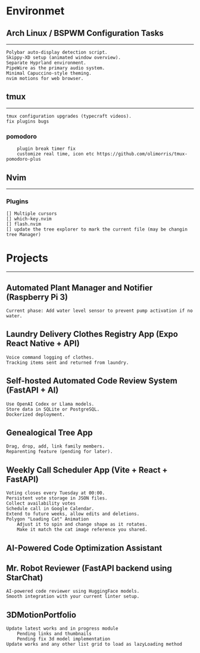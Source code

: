 # Environmet

## Arch Linux / BSPWM Configuration Tasks
---
    Polybar auto-display detection script.
    Skippy-XD setup (animated window overview).
    Separate Hyprland environment.
    PipeWire as the primary audio system.
    Minimal Capuccino-style theming.
    nvim motions for web browser.

## tmux
---
    tmux configuration upgrades (typecraft videos).
    fix plugins bugs
### pomodoro 
        plugin break timer fix
        customize real time, icon etc https://github.com/olimorris/tmux-pomodoro-plus

## Nvim
---
### Plugins
    [] Multiple cursors
    [] which-key.nvim 
    [] flash.nvim
    [] update the tree explorer to mark the current file (may be changin tree Manager)

# Projects
---

## Automated Plant Manager and Notifier (Raspberry Pi 3)
    Current phase: Add water level sensor to prevent pump activation if no water.

## Laundry Delivery Clothes Registry App (Expo React Native + API)
    Voice command logging of clothes.
    Tracking items sent and returned from laundry.

## Self-hosted Automated Code Review System (FastAPI + AI)
    Use OpenAI Codex or Llama models.
    Store data in SQLite or PostgreSQL.
    Dockerized deployment.

## Genealogical Tree App
    Drag, drop, add, link family members.
    Reparenting feature (pending for later).

## Weekly Call Scheduler App (Vite + React + FastAPI)
    Voting closes every Tuesday at 00:00.
    Persistent vote storage in JSON files.
    Collect availability votes
    Schedule call in Google Calendar.
    Extend to future weeks, allow edits and deletions.
    Polygon "Loading Cat" Animation
        Adjust it to spin and change shape as it rotates.
        Make it match the cat image reference you shared.

## AI-Powered Code Optimization Assistant

## Mr. Robot Reviewer (FastAPI backend using StarChat)
    AI-powered code reviewer using HuggingFace models.
    Smooth integration with your current linter setup.

## 3DMotionPortfolio
    Update latest works and in progress module
        Pending links and thumbnails
        Pending fix 3d model implementation
    Update works and any other list grid to load as lazyLoading method
